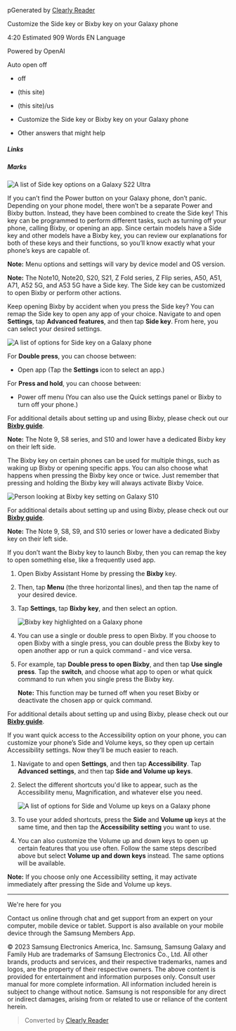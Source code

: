 pGenerated by [Clearly Reader](https://clearlyreader.com)

Customize the Side key or Bixby key on your Galaxy phone

4:20 Estimated 909 Words EN Language

Powered by OpenAI

Auto open off

* off

* (this site)

* (this site)/us

* Customize the Side key or Bixby key on your Galaxy phone

* Other answers that might help

##### Links

##### Marks

![A list of Side key options on a Galaxy S22 Ultra](https://image-us.samsung.com/SamsungUS/support/solutions/mobile/phones/galaxy-s/s22/PH_GS_S22ultra_Customize-the-sidekey.png?$default-high-resolution-jpg$)

If you can’t find the Power button on your Galaxy phone, don’t panic. Depending on your phone model, there won’t be a separate Power and Bixby button. Instead, they have been combined to create the Side key! This key can be programmed to perform different tasks, such as turning off your phone, calling Bixby, or opening an app. Since certain models have a Side key and other models have a Bixby key, you can review our explanations for both of these keys and their functions, so you’ll know exactly what your phone’s keys are capable of.

**Note:** Menu options and settings will vary by device model and OS version.

**Note:** The Note10, Note20, S20, S21, Z Fold series, Z Flip series, A50, A51, A71, A52 5G, and A53 5G have a Side key. The Side key can be customized to open Bixby or perform other actions.

Keep opening Bixby by accident when you press the Side key? You can remap the Side key to open any app of your choice. Navigate to and open **Settings**, tap **Advanced features**, and then tap **Side key**. From here, you can select your desired settings.

![A list of options for Side key on a Galaxy phone](https://image-us.samsung.com/SamsungUS/support/solutions/mobile/phones/galaxy-s/PH_GS_S21_UI4_Side-key-settings.png?$default-high-resolution-jpg$)

For **Double press**, you can choose between:  

* Open app (Tap the **Settings** icon to select an app.)  

For **Press and hold**, you can choose between:  

* Power off menu (You can also use the Quick settings panel or Bixby to turn off your phone.)  

For additional details about setting up and using Bixby, please check out our [**Bixby guide**](https://www.samsung.com/us/support/answer/ANS00076739/).

**Note:** The Note 9, S8 series, and S10 and lower have a dedicated Bixby key on their left side.

The Bixby key on certain phones can be used for multiple things, such as waking up Bixby or opening specific apps. You can also choose what happens when pressing the Bixby key once or twice. Just remember that pressing and holding the Bixby key will always activate Bixby Voice.

![Person looking at Bixby key setting on Galaxy S10](https://image-us.samsung.com/SamsungUS/support/solutions/mobile/phones/galaxy-s/s21/PH_GS_S21_About-the-Bixby-2.png?$default-high-resolution-jpg$)

For additional details about setting up and using Bixby, please check out our [**Bixby guide**](https://www.samsung.com/us/support/answer/ANS00076739/).

**Note:** The Note 9, S8, S9, and S10 series or lower have a dedicated Bixby key on their left side.

If you don’t want the Bixby key to launch Bixby, then you can remap the key to open something else, like a frequently used app.

1. Open Bixby Assistant Home by pressing the **Bixby** key.

2. Then, tap **Menu** (the three horizontal lines), and then tap the name of your desired device.

3. Tap **Settings**, tap **Bixby key**, and then select an option.
   
   ![Bixby key highlighted on a Galaxy phone](https://image-us.samsung.com/SamsungUS/support/solutions/appliances/APPS_Bixby_Settings_Bixby-key.png?$default-high-resolution-jpg$)

4. You can use a single or double press to open Bixby. If you choose to open Bixby with a single press, you can double press the Bixby key to open another app or run a quick command - and vice versa.

5. For example, tap **Double press to open Bixby**, and then tap **Use single press**. Tap the **switch**, and choose what app to open or what quick command to run when you single press the Bixby key.
   
   **Note:** This function may be turned off when you reset Bixby or deactivate the chosen app or quick command.

For additional details about setting up and using Bixby, please check out our [**Bixby guide**](https://www.samsung.com/us/support/answer/ANS00076739/).

If you want quick access to the Accessibility option on your phone, you can customize your phone’s Side and Volume keys, so they open up certain Accessibility settings. Now they’ll be much easier to reach.  

1. Navigate to and open **Settings**, and then tap **Accessibility**. Tap **Advanced settings**, and then tap **Side and Volume up keys**. 

2. Select the different shortcuts you'd like to appear, such as the Accessibility menu, Magnification, and whatever else you need.
   
   ![A list of options for Side and Volume up keys on a Galaxy phone](https://image-us.samsung.com/SamsungUS/support/solutions/mobile/phones/galaxy-s/PH_GS_S21_UI4_Accessibility_Side-and-Volume-up-keys.png?$default-high-resolution-jpg$)

3. To use your added shortcuts, press the **Side** and **Volume up** keys at the same time, and then tap the **Accessibility setting** you want to use.

4. You can also customize the Volume up and down keys to open up certain features that you use often. Follow the same steps described above but select **Volume up and down keys** instead. The same options will be available.

**Note:** If you choose only one Accessibility setting, it may activate immediately after pressing the Side and Volume up keys.

---

We're here for you

Contact us online through chat and get support from an expert on your computer, mobile device or tablet. Support is also available on your mobile device through the Samsung Members App.

© 2023 Samsung Electronics America, Inc. Samsung, Samsung Galaxy and Family Hub are trademarks of Samsung Electronics Co., Ltd. All other brands, products and services, and their respective trademarks, names and logos, are the property of their respective owners. The above content is provided for entertainment and information purposes only. Consult user manual for more complete information. All information included herein is subject to change without notice. Samsung is not responsible for any direct or indirect damages, arising from or related to use or reliance of the content herein.

> Converted by [Clearly Reader](https://clearlyreader.com)